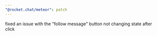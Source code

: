 ```yaml
---
"@rocket.chat/meteor": patch
---
```


fixed an issue with the "follow message" button not changing state after click
